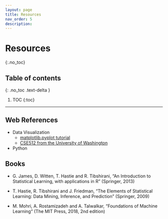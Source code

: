 ```yaml
---
layout: page
title: Resources
nav_order: 5
description: 
---
```


# Resources
{:.no_toc}

## Table of contents
{: .no_toc .text-delta }

1. TOC
{:toc}

---
## Web References
- Data Visualization
    - [matplotlib.pyplot tutorial](https://matplotlib.org/tutorials/introductory/pyplot.html)
    - [CSE512 from the University of Washington](https://courses.cs.washington.edu/courses/cse512/19sp/)
- Python


## Books

- G. James, D. Witten, T. Hastie and R. Tibshirani, “An Introduction to Statistical Learning, with applications in R” (Springer, 2013)

- T. Hastie, R. Tibshirani and J. Friedman, “The Elements of Statistical Learning: Data Mining, Inference, and Prediction” (Springer, 2009)

- M. Mohri, A. Rostamizadeh and A. Talwalkar, “Foundations of Machine Learning” (The MIT Press, 2018, 2nd edition)
